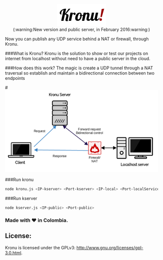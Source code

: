 <p align="center">
  <img src="https://raw.githubusercontent.com/JavaGarcia/kronu/master/doc/kronu.png"><br>
  (:warning:New version and public server, in February 2016:warning:) 
</p>


Now you can publish any UDP service behind a NAT or firewall, through Kronu.

###What is Kronu?
Kronu is the solution to show or test our projects on internet from localhost without need to have a public server in the cloud.

###How does this work?
The magic is create a UDP tunnel through a NAT traversal so establish and maintain a bidirectional connection between two endpoints

#<img src="https://raw.githubusercontent.com/JavaGarcia/kronu/master/doc/net-d.png">

###Run kronu
```sh
node kronu.js <IP-kserver> <Port-kserver> <IP-local> <Port-localService> [Remote Port]
```
###Run kserver
```sh
node kserver.js <IP-public> <Port-public>
```
### Made with :heart: in Colombia.
## License:

Kronu is licensed under the GPLv3: http://www.gnu.org/licenses/gpl-3.0.html. 
